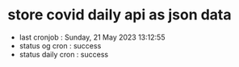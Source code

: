 # store covid daily api as json data

- last cronjob : Sunday, 21 May 2023 13:12:55
- status og cron : success
- status daily cron : success
      
      